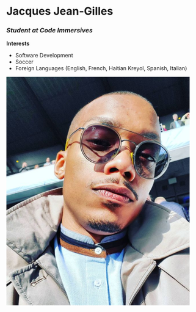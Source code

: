 # Jacques Jean-Gilles

### _Student at Code Immersives_

**Interests**

- Software Development
- Soccer
- Foreign Languages (English, French, Haitian Kreyol, Spanish, Italian)

<img src="Jacques.PNG"/>
